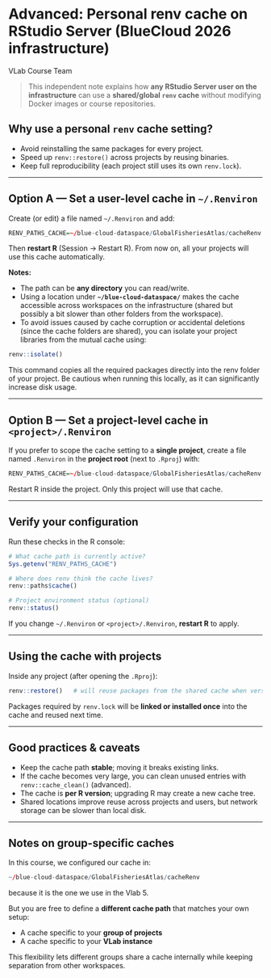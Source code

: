 Advanced: Personal renv cache on RStudio Server (BlueCloud 2026
infrastructure)
================
VLab Course Team

> This independent note explains how **any RStudio Server user on the
> infrastructure** can use a **shared/global `renv` cache** without
> modifying Docker images or course repositories.

## Why use a personal `renv` cache setting?

- Avoid reinstalling the same packages for every project.  
- Speed up `renv::restore()` across projects by reusing binaries.  
- Keep full reproducibility (each project still uses its own
  `renv.lock`).

------------------------------------------------------------------------

## Option A — Set a user-level cache in `~/.Renviron`

Create (or edit) a file named `~/.Renviron` and add:

``` r
RENV_PATHS_CACHE=~/blue-cloud-dataspace/GlobalFisheriesAtlas/cacheRenv
```

Then **restart R** (Session → Restart R). From now on, all your projects
will use this cache automatically.

**Notes:**

- The path can be **any directory** you can read/write.  
- Using a location under **`~/blue-cloud-dataspace/`** makes the cache
  accessible across workspaces on the infrastructure (shared but
  possibly a bit slower than other folders from the workspace).
- To avoid issues caused by cache corruption or accidental deletions
  (since the cache folders are shared), you can isolate your project
  libraries from the mutual cache using:

``` r
renv::isolate()
```

This command copies all the required packages directly into the renv
folder of your project. Be cautious when running this locally, as it can
significantly increase disk usage.

------------------------------------------------------------------------

## Option B — Set a project-level cache in `<project>/.Renviron`

If you prefer to scope the cache setting to a **single project**, create
a file named `.Renviron` in the **project root** (next to `.Rproj`)
with:

``` r
RENV_PATHS_CACHE=~/blue-cloud-dataspace/GlobalFisheriesAtlas/cacheRenv
```

Restart R inside the project. Only this project will use that cache.

------------------------------------------------------------------------

## Verify your configuration

Run these checks in the R console:

``` r
# What cache path is currently active?
Sys.getenv("RENV_PATHS_CACHE")

# Where does renv think the cache lives?
renv::paths$cache()

# Project environment status (optional)
renv::status()
```

If you change `~/.Renviron` or `<project>/.Renviron`, **restart R** to
apply.

------------------------------------------------------------------------

## Using the cache with projects

Inside any project (after opening the `.Rproj`):

``` r
renv::restore()   # will reuse packages from the shared cache when versions match
```

Packages required by `renv.lock` will be **linked or installed once**
into the cache and reused next time.

------------------------------------------------------------------------

## Good practices & caveats

- Keep the cache path **stable**; moving it breaks existing links.  
- If the cache becomes very large, you can clean unused entries with
  `renv::cache_clean()` (advanced).  
- The cache is **per R version**; upgrading R may create a new cache
  tree.  
- Shared locations improve reuse across projects and users, but network
  storage can be slower than local disk.

------------------------------------------------------------------------

## Notes on group-specific caches

In this course, we configured our cache in:

``` r
~/blue-cloud-dataspace/GlobalFisheriesAtlas/cacheRenv
```

because it is the one we use in the Vlab 5.

But you are free to define a **different cache path** that matches your
own setup:

- A cache specific to your **group of projects**
- A cache specific to your **VLab instance**

This flexibility lets different groups share a cache internally while
keeping separation from other workspaces.
